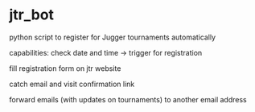 # jtr_bot
python script to register for Jugger tournaments automatically

capabilities:
  check date and time -> trigger for registration
  
  fill registration form on jtr website
  
  catch email and visit confirmation link
  
  forward emails (with updates on tournaments) to another email address
